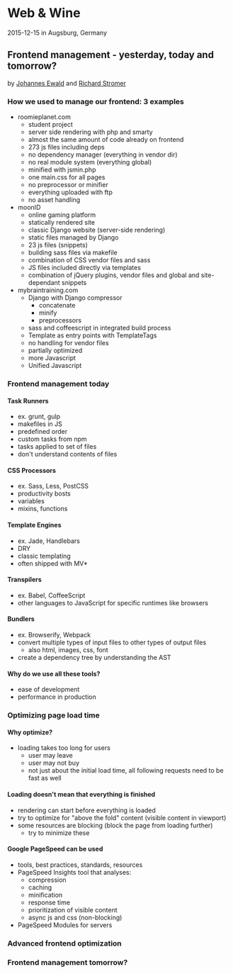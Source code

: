 # Web & Wine

2015-12-15 in Augsburg, Germany

## Frontend management - yesterday, today and tomorrow?

by [Johannes Ewald](https://twitter.com/jhnnns) and [Richard Stromer](https://twitter.com/noxannet)

### How we used to manage our frontend: 3 examples

- roomieplanet.com
  - student project
  - server side rendering with php and smarty
  - almost the same amount of code already on frontend
  - 273 js files including deps
  - no dependency manager (everything in vendor dir)
  - no real module system (everything global)
  - minified with jsmin.php
  - one main.css for all pages
  - no preprocessor or minifier
  - everything uploaded with ftp
  - no asset handling
- moonID
  - online gaming platform
  - statically rendered site
  - classic Django website (server-side rendering)
  - static files managed by Django
  - 23 js files (snippets)
  - building sass files via makefile
  - combination of CSS vendor files and sass
  - JS files included directly via templates
  - combination of jQuery plugins, vendor files and global and site-dependant snippets
- mybraintraining.com
  - Django with Django compressor
    - concatenate
    - minify
    - preprocessors
  - sass and coffeescript in integrated build process
  - Template as entry points with TemplateTags
  - no handling for vendor files
  - partially optimized
  - more Javascript
  - Unified Javascript

### Frontend management today

#### Task Runners

- ex. grunt, gulp
- makefiles in JS
- predefined order
- custom tasks from npm
- tasks applied to set of files
- don't understand contents of files

#### CSS Processors

- ex. Sass, Less, PostCSS
- productivity bosts
- variables
- mixins, functions

#### Template Engines

- ex. Jade, Handlebars
- DRY
- classic templating
- often shipped with MV*

#### Transpilers

- ex. Babel, CoffeeScript
- other languages to JavaScript for specific runtimes like browsers

#### Bundlers

- ex. Browserify, Webpack
- convert multiple types of input files to other types of output files
  - also html, images, css, font
- create a dependency tree by understanding the AST

#### Why do we use all these tools?

- ease of development
- performance in production

### Optimizing page load time

#### Why optimize?

- loading takes too long for users
  - user may leave
  - user may not buy
  - not just about the initial load time, all following requests need to be fast as well

#### Loading doesn't mean that everything is finished

- rendering can start before everything is loaded
- try to optimize for "above the fold" content (visible content in viewport)
- some resources are blocking (block the page from loading further)
  - try to minimize these

#### Google PageSpeed can be used

- tools, best practices, standards, resources
- PageSpeed Insights tool that analyses:
  - compression
  - caching
  - minification
  - response time
  - prioritization of visible content
  - async js and css (non-blocking)
- PageSpeed Modules for servers

### Advanced frontend optimization

### Frontend management tomorrow?
